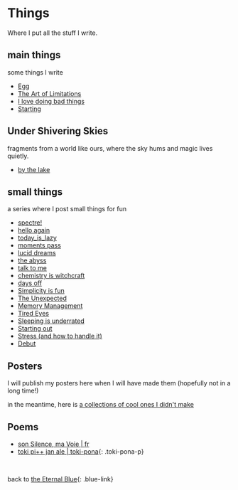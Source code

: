 # Things

Where I put all the stuff I write.

## main things

some things I write

- [Egg](things/egg)
- [The Art of Limitations](things/the_art_of_limitations)
- [I love doing bad things](things/bad_things)
- [Starting](things/starting)


## Under Shivering Skies

fragments from a world like ours, where the sky hums and magic lives quietly.

- [by the lake](shivering_skies/by_the_lake)


## small things

a series where I post small things for fun

- [spectre!](postaday/17_spectre)
- [hello again](postaday/16_hello_again)
- [today_is_lazy](postaday/15_today_is_lazy)
- [moments pass](postaday/14_moments_pass)
- [lucid dreams](postaday/13_lucid_dreams)
- [the abyss](postaday/12_the_abyss)
- [talk to me](postaday/11_talk_to_me)
- [chemistry is witchcraft](postaday/10_chemistry_is_witchcraft)
- [days off](postaday/09_days_off)
- [Simplicity is fun](postaday/08_simplicity_is_fun)
- [The Unexpected](postaday/07_the_unexpected)
- [Memory Management](postaday/06_memory_management)
- [Tired Eyes](postaday/05_tired_eyes)
- [Sleeping is underrated](postaday/04_sleeping_is_underrated)
- [Starting out](postaday/03_starting)
- [Stress (and how to handle it)](postaday/02_how_to_handle_stress)
- [Debut](postaday/01_debut)


## Posters

I will publish my posters here when I will have made them (hopefully not in a long time!)

in the meantime, here is [a collections of cool ones I didn't make](things/posters)


## Poems

- [son Silence, ma Voie | fr](things/son_silence_ma_voie)
- [toki pi++ jan ale | toki-pona](things/toki_pi_jan_ale){: .toki-pona-p}

<br>

back to [the Eternal Blue](./){: .blue-link}